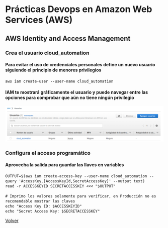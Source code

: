 # Prácticas Devops en Amazon Web Services (AWS)
## AWS Identity and Access Management


### Crea el usuario cloud_automation
#### Para evitar el uso de credenciales personales define un nuevo usuario siguiendo el principio de menores privilegios
```shell
aws iam create-user --user-name cloud_automation
```

#### IAM te mostrará gráficamente el usuario y puede navegar entre las opciones para comprobar que aún no tiene ningún privilegio

<div align="center">
  <img src="imagenes/usuario_cloud_automation.png" alt="Usuario cloud_automation">
</div>

### Configura el acceso programático
#### Aprovecha la salida para guardar las llaves en variables
```shell
OUTPUT=$(aws iam create-access-key --user-name cloud_automation --query 'AccessKey.[AccessKeyId,SecretAccessKey]' --output text)
read -r ACCESSKEYID SECRETACCESSKEY <<< "$OUTPUT"

# Imprimo los valores solamente para verificar, en Producción no es recomendable mostrar las claves
echo "Access Key ID: $ACCESSKEYID"
echo "Secret Access Key: $SECRETACCESSKEY"
```



[Volver](indice.md)